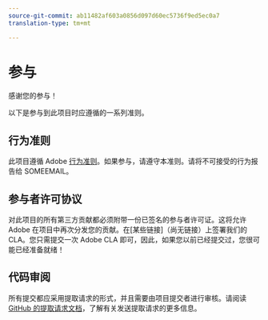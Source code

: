 ```yaml
---
source-git-commit: ab11482af603a0856d097d60ec5736f9ed5ec0a7
translation-type: tm+mt

---
```

# 参与

感谢您的参与！

以下是参与到此项目时应遵循的一系列准则。

## 行为准则

此项目遵循 Adobe [行为准则](https://git.corp.adobe.com/OpenSourceAdvisoryBoard/starter-repo/blob/master/CODE_OF_CONDUCT.md)。如果参与，请遵守本准则。请将不可接受的行为报告给 SOMEEMAIL。

## 参与者许可协议

对此项目的所有第三方贡献都必须附带一份已签名的参与者许可证。这将允许 Adobe 在项目中再次分发您的贡献。在[某些链接]（尚无链接）上签署我们的 CLA。您只需提交一次 Adobe CLA 即可，因此，如果您以前已经提交过，您很可能已经准备就绪！

## 代码审阅

所有提交都应采用提取请求的形式，并且需要由项目提交者进行审核。请阅读 [GitHub 的提取请求文档](https://help.github.com/articles/about-pull-requests/)，了解有关发送提取请求的更多信息。
